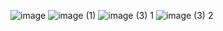 ![image](https://user-images.githubusercontent.com/71080020/201645702-44dbeb05-92c5-4a23-bf14-c2ec8ca57e54.png)
![image (1)](https://user-images.githubusercontent.com/71080020/201645712-16ff7ef7-e56c-4442-9152-3fb81138ee4b.png)
![image (3) 1](https://user-images.githubusercontent.com/71080020/201645717-2179e765-b0c9-4584-ab7a-b937debc8731.png)
![image (3) 2](https://user-images.githubusercontent.com/71080020/201645723-9bc9c43c-a934-482a-aadc-df1e639975c4.png)
